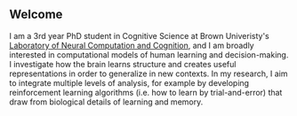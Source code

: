 ## Welcome

I am a 3rd year PhD student in Cognitive Science at Brown Univeristy's [Laboratory of Neural Computation and Cognition](https://www.lnccbrown.com/), and I am broadly interested in computational models of human learning and decision-making. I investigate how the brain learns structure and creates useful representations in order to generalize in new contexts.  In my research, I aim to integrate multiple levels of analysis, for example by developing reinforcement learning algorithms (i.e. how to learn by trial-and-error) that draw from biological details of learning and memory.
